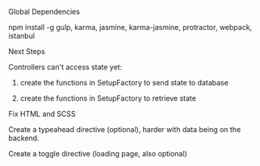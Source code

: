 Global Dependencies

npm install -g gulp, karma, jasmine, karma-jasmine, protractor, webpack, istanbul

Next Steps

Controllers can't access state yet:

1) create the functions in SetupFactory to send state to database

2) create the functions in SetupFactory to retrieve state

Fix HTML and SCSS

Create a typeahead directive (optional), harder with data being on the backend.

Create a toggle directive (loading page, also optional)
